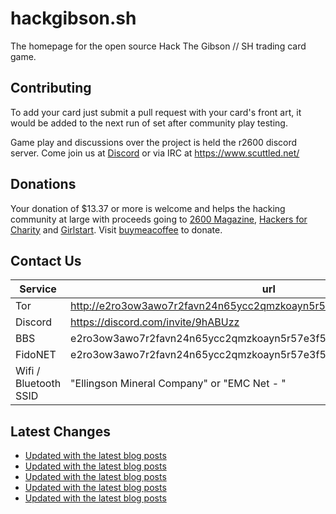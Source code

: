 # hackgibson.sh
The homepage for the open source Hack The Gibson // SH trading card game.


## Contributing

To add your card just submit a pull request with your card's front art, it would be added to the next run of set after community play testing.

Game play and discussions over the project is held the r2600 discord server. Come join us at [Discord](https://discord.com/invite/9hABUzz) or via IRC at https://www.scuttled.net/


## Donations

Your donation of $13.37 or more is welcome and helps the hacking community at large with proceeds going to [2600 Magazine](https://2600.com/), [Hackers for Charity](https://hackersforcharity.org) and [Girlstart](https://girlstart.org).  Visit [buymeacoffee](https://www.buymeacoffee.com/hackgibson.sh) to donate.


## Contact Us

Service | url
-|-
Tor | http://e2ro3ow3awo7r2favn24n65ycc2qmzkoayn5r57e3f56nvjwdcgg32ad.onion
Discord | https://discord.com/invite/9hABUzz
BBS | e2ro3ow3awo7r2favn24n65ycc2qmzkoayn5r57e3f56nvjwdcgg32ad.onion:23
FidoNET | e2ro3ow3awo7r2favn24n65ycc2qmzkoayn5r57e3f56nvjwdcgg32ad.onion:24554
Wifi / Bluetooth SSID | "Ellingson Mineral Company" or "EMC Net - <fidonet address>"

## Latest Changes
<!-- BLOG-POST-LIST:START -->
- [Updated with the latest blog posts](https://github.com/DFW2600/hackgibson.sh/commit/6a1c64217d834a56e08aaa09ac7f219d87c03e10)
- [Updated with the latest blog posts](https://github.com/DFW2600/hackgibson.sh/commit/841dd6b2678ec265c91f7ea48b063dac9b5e0e91)
- [Updated with the latest blog posts](https://github.com/DFW2600/hackgibson.sh/commit/eb2c72222f20038dca8702097e426e7d3e8dabcd)
- [Updated with the latest blog posts](https://github.com/DFW2600/hackgibson.sh/commit/b4676036a2f63f5f6e9fc5becbf21d97053966f3)
- [Updated with the latest blog posts](https://github.com/DFW2600/hackgibson.sh/commit/995f6a81d1ac0a36a4707def001271e2ead2c66c)
<!-- BLOG-POST-LIST:END -->
